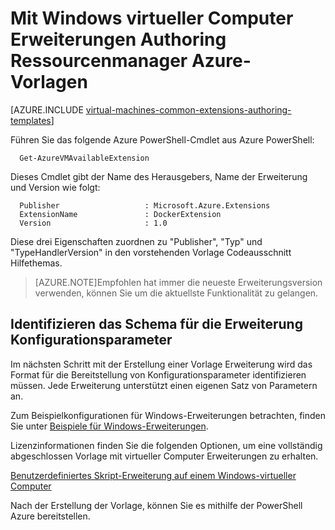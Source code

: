 <properties
   pageTitle="Erstellung von Vorlagen mit Windows virtueller Computer Erweiterungen | Microsoft Azure"
   description="Erfahren Sie mehr über die Erstellung Ressourcenmanager Azure-Vorlagen mit der Erweiterung für Windows-virtuellen Computern"
   services="virtual-machines-windows"
   documentationCenter=""
   authors="kundanap"
   manager="timlt"
   editor=""
   tags="azure-resource-manager"/>

<tags
   ms.service="virtual-machines-windows"
   ms.devlang="na"
   ms.topic="article"
   ms.tgt_pltfrm="vm-windows"
   ms.workload="infrastructure-services"
   ms.date="03/29/2016"
   ms.author="kundanap"/>

# <a name="authoring-azure-resource-manager-templates-with-windows-vm-extensions"></a>Mit Windows virtueller Computer Erweiterungen Authoring Ressourcenmanager Azure-Vorlagen

[AZURE.INCLUDE [virtual-machines-common-extensions-authoring-templates](../../includes/virtual-machines-common-extensions-authoring-templates.md)]

Führen Sie das folgende Azure PowerShell-Cmdlet aus Azure PowerShell:

      Get-AzureVMAvailableExtension


Dieses Cmdlet gibt der Name des Herausgebers, Name der Erweiterung und Version wie folgt:

      Publisher                   : Microsoft.Azure.Extensions  
      ExtensionName               : DockerExtension
      Version                     : 1.0

Diese drei Eigenschaften zuordnen zu "Publisher", "Typ" und "TypeHandlerVersion" in den vorstehenden Vorlage Codeausschnitt Hilfethemas.

>[AZURE.NOTE]Empfohlen hat immer die neueste Erweiterungsversion verwenden, können Sie um die aktuellste Funktionalität zu gelangen.

## <a name="identifying-the-schema-for-the-extension-configuration-parameters"></a>Identifizieren das Schema für die Erweiterung Konfigurationsparameter

Im nächsten Schritt mit der Erstellung einer Vorlage Erweiterung wird das Format für die Bereitstellung von Konfigurationsparameter identifizieren müssen. Jede Erweiterung unterstützt einen eigenen Satz von Parametern an.

Zum Beispielkonfigurationen für Windows-Erweiterungen betrachten, finden Sie unter [Beispiele für Windows-Erweiterungen](virtual-machines-windows-extensions-configuration-samples.md).


Lizenzinformationen finden Sie die folgenden Optionen, um eine vollständig abgeschlossen Vorlage mit virtueller Computer Erweiterungen zu erhalten.

[Benutzerdefiniertes Skript-Erweiterung auf einem Windows-virtueller Computer](https://github.com/Azure/azure-quickstart-templates/blob/b1908e74259da56a92800cace97350af1f1fc32b/201-list-storage-keys-windows-vm/azuredeploy.json/)


Nach der Erstellung der Vorlage, können Sie es mithilfe der PowerShell Azure bereitstellen.
